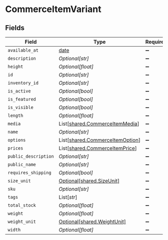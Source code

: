 # CommerceItemVariant


## Fields

| Field                                                                        | Type                                                                         | Required                                                                     | Description                                                                  |
| ---------------------------------------------------------------------------- | ---------------------------------------------------------------------------- | ---------------------------------------------------------------------------- | ---------------------------------------------------------------------------- |
| `available_at`                                                               | [date](https://docs.python.org/3/library/datetime.html#date-objects)         | :heavy_minus_sign:                                                           | N/A                                                                          |
| `description`                                                                | *Optional[str]*                                                              | :heavy_minus_sign:                                                           | N/A                                                                          |
| `height`                                                                     | *Optional[float]*                                                            | :heavy_minus_sign:                                                           | N/A                                                                          |
| `id`                                                                         | *Optional[str]*                                                              | :heavy_minus_sign:                                                           | N/A                                                                          |
| `inventory_id`                                                               | *Optional[str]*                                                              | :heavy_minus_sign:                                                           | N/A                                                                          |
| `is_active`                                                                  | *Optional[bool]*                                                             | :heavy_minus_sign:                                                           | N/A                                                                          |
| `is_featured`                                                                | *Optional[bool]*                                                             | :heavy_minus_sign:                                                           | N/A                                                                          |
| `is_visible`                                                                 | *Optional[bool]*                                                             | :heavy_minus_sign:                                                           | N/A                                                                          |
| `length`                                                                     | *Optional[float]*                                                            | :heavy_minus_sign:                                                           | N/A                                                                          |
| `media`                                                                      | List[[shared.CommerceItemMedia](../../models/shared/commerceitemmedia.md)]   | :heavy_minus_sign:                                                           | N/A                                                                          |
| `name`                                                                       | *Optional[str]*                                                              | :heavy_minus_sign:                                                           | N/A                                                                          |
| `options`                                                                    | List[[shared.CommerceItemOption](../../models/shared/commerceitemoption.md)] | :heavy_minus_sign:                                                           | N/A                                                                          |
| `prices`                                                                     | List[[shared.CommerceItemPrice](../../models/shared/commerceitemprice.md)]   | :heavy_minus_sign:                                                           | N/A                                                                          |
| `public_description`                                                         | *Optional[str]*                                                              | :heavy_minus_sign:                                                           | N/A                                                                          |
| `public_name`                                                                | *Optional[str]*                                                              | :heavy_minus_sign:                                                           | N/A                                                                          |
| `requires_shipping`                                                          | *Optional[bool]*                                                             | :heavy_minus_sign:                                                           | N/A                                                                          |
| `size_unit`                                                                  | [Optional[shared.SizeUnit]](../../models/shared/sizeunit.md)                 | :heavy_minus_sign:                                                           | N/A                                                                          |
| `sku`                                                                        | *Optional[str]*                                                              | :heavy_minus_sign:                                                           | N/A                                                                          |
| `tags`                                                                       | List[*str*]                                                                  | :heavy_minus_sign:                                                           | N/A                                                                          |
| `total_stock`                                                                | *Optional[float]*                                                            | :heavy_minus_sign:                                                           | N/A                                                                          |
| `weight`                                                                     | *Optional[float]*                                                            | :heavy_minus_sign:                                                           | N/A                                                                          |
| `weight_unit`                                                                | [Optional[shared.WeightUnit]](../../models/shared/weightunit.md)             | :heavy_minus_sign:                                                           | N/A                                                                          |
| `width`                                                                      | *Optional[float]*                                                            | :heavy_minus_sign:                                                           | N/A                                                                          |